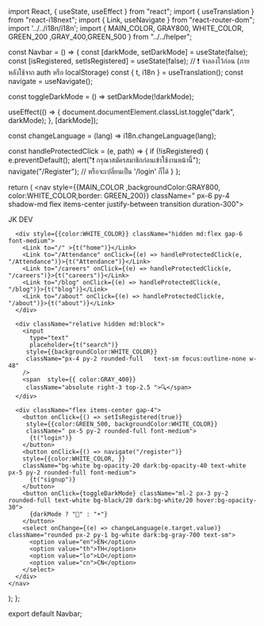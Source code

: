 <!-- navbar -->

import React, { useState, useEffect } from "react";
import { useTranslation } from "react-i18next";
import { Link, useNavigate } from "react-router-dom";
import '../../i18n/i18n';
import { MAIN_COLOR, GRAY800, WHITE_COLOR, GREEN_200 ,GRAY_400,GREEN_500 } from "../../helper";


const Navbar = () => {
  const [darkMode, setDarkMode] = useState(false);
  const [isRegistered, setIsRegistered] = useState(false); // ❗ จำลองไว้ก่อน (ภายหลังใช้จาก auth หรือ localStorage)
  const { t, i18n } = useTranslation();
  const navigate = useNavigate();

  const toggleDarkMode = () => setDarkMode(!darkMode);

  useEffect(() => {
    document.documentElement.classList.toggle("dark", darkMode);
  }, [darkMode]);

  const changeLanguage = (lang) => i18n.changeLanguage(lang);

  const handleProtectedClick = (e, path) => {
    if (!isRegistered) {
      e.preventDefault();
      alert("❗ กรุณาสมัครสมาชิกก่อนเข้าใช้งานหน้านี้");
      navigate("/Register"); // หรือจะเปลี่ยนเป็น '/login' ก็ได้
    }
  };

  return (
    <nav style={{MAIN_COLOR ,backgroundColor:GRAY800, color:WHITE_COLOR,border: GREEN_200}} className=" px-6 py-4 shadow-md flex items-center justify-between transition duration-300">
      <div className=" font-bold text-lg border-2 px-2 py-1 rounded-md">
        JK DEV
      </div>

      <div style={{color:WHITE_COLOR}} className="hidden md:flex gap-6 font-medium">
        <Link to="/" >{t("home")}</Link>
        <Link to="/Attendance" onClick={(e) => handleProtectedClick(e, "/Attendance")}>{t("Attendance")}</Link>
        <Link to="/careers" onClick={(e) => handleProtectedClick(e, "/careers")}>{t("careers")}</Link>
        <Link to="/blog" onClick={(e) => handleProtectedClick(e, "/blog")}>{t("blog")}</Link>
        <Link to="/about" onClick={(e) => handleProtectedClick(e, "/about")}>{t("about")}</Link>
      </div>

      <div className="relative hidden md:block">
        <input
          type="text"
          placeholder={t("search")}
         style={{backgroundColor:WHITE_COLOR}} 
         className="px-4 py-2 rounded-full   text-sm focus:outline-none w-48"
        />
        <span  style={{ color:GRAY_400}}
         className="absolute right-3 top-2.5 ">🔍</span>
      </div>

      <div className="flex items-center gap-4">
        <button onClick={() => setIsRegistered(true)} 
         style={{color:GREEN_500, backgroundColor:WHITE_COLOR}}
         className=" px-5 py-2 rounded-full font-medium">
          {t("login")}
        </button>
        <button onClick={() => navigate("/register")} 
        style={{color:WHITE_COLOR, }}
        className="bg-white bg-opacity-20 dark:bg-opacity-40 text-white px-5 py-2 rounded-full font-medium">
          {t("signup")} 
        </button>
        <button onClick={toggleDarkMode} className="ml-2 px-3 py-2 rounded-full text-white bg-black/20 dark:bg-white/20 hover:bg-opacity-30">
          {darkMode ? "🌙" : "☀️"}
        </button>
        <select onChange={(e) => changeLanguage(e.target.value)} className="rounded px-2 py-1 bg-white dark:bg-gray-700 text-sm">
          <option value="en">EN</option>
          <option value="th">TH</option>
          <option value="lo">LO</option>
          <option value="cn">CN</option>
        </select>
      </div>
    </nav>
  );
};

export default Navbar;



